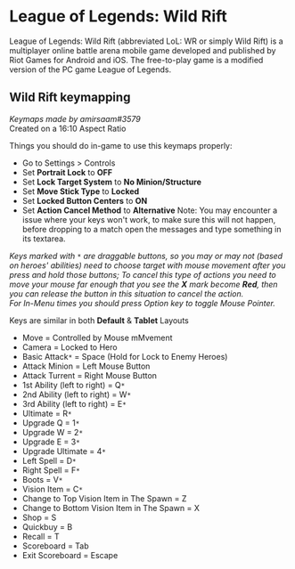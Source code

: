 # League of Legends: Wild Rift
League of Legends: Wild Rift (abbreviated LoL: WR or simply Wild Rift) is a multiplayer online battle arena mobile game developed and published by Riot Games for Android and iOS. The free-to-play game is a modified version of the PC game League of Legends.  
  
## Wild Rift keymapping
_Keymaps made by amirsaam#3579_  
Created on a 16:10 Aspect Ratio  
  
Things you should do in-game to use this keymaps properly:
- Go to Settings > Controls
- Set **Portrait Lock** to **OFF**
- Set **Lock Target System** to **No Minion/Structure**
- Set **Move Stick Type** to **Locked**
- Set **Locked Button Centers** to **ON**
- Set **Action Cancel Method** to **Alternative**
Note: You may encounter a issue where your keys won't work, to make sure this will not happen, before dropping to a match open the messages and type something in its textarea.
  
_Keys marked with `*` are draggable buttons, so you may or may not (based on heroes' abilities) need to choose target with mouse movement after you press and hold those buttons; To cancel this type of actions you need to move your mouse far enough that you see the **X** mark become **Red**, then you can release the button in this situation to cancel the action._  
_For In-Menu times you should press Option key to toggle Mouse Pointer._

Keys are similar in both **Default** & **Tablet** Layouts
  
- Move = Controlled by Mouse mMvement
- Camera = Locked to Hero
- Basic Attack`*` = Space (Hold for Lock to Enemy Heroes)
- Attack Minion = Left Mouse Button
- Attack Turrent = Right Mouse Button
- 1st Ability (left to right) = Q`*`
- 2nd Ability (left to right) = W`*`
- 3rd Ability (left to right) = E`*`
- Ultimate = R`*`
- Upgrade Q = 1`*`
- Upgrade W = 2`*`
- Upgrade E = 3`*`
- Upgrade Ultimate = 4`*`
- Left Spell = D`*`
- Right Spell = F`*`
- Boots = V`*`
- Vision Item = C`*`
- Change to Top Vision Item in The Spawn = Z
- Change to Bottom Vision Item in The Spawn = X
- Shop = S
- Quickbuy = B
- Recall = T
- Scoreboard = Tab
- Exit Scoreboard = Escape
  